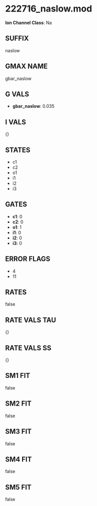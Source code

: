 # 222716_naslow.mod

**Ion Channel Class**: Na

## SUFFIX

naslow

## GMAX NAME

gbar_naslow

## G VALS

- **gbar_naslow**: 0.035

## I VALS

{}

## STATES

- c1
- c2
- o1
- i1
- i2
- i3

## GATES

- **c1**: 0
- **c2**: 0
- **o1**: 1
- **i1**: 0
- **i2**: 0
- **i3**: 0

## ERROR FLAGS

- 4
- 11

## RATES

false

## RATE VALS TAU

{}

## RATE VALS SS

{}

## SM1 FIT

false

## SM2 FIT

false

## SM3 FIT

false

## SM4 FIT

false

## SM5 FIT

false
